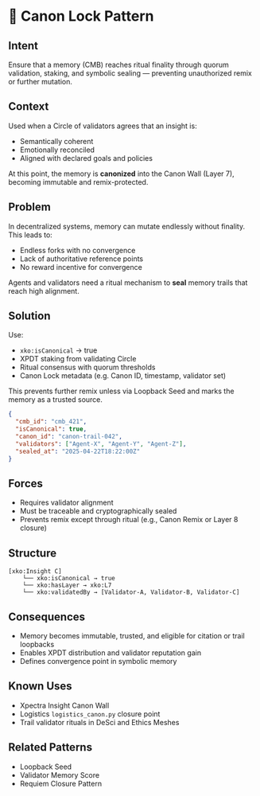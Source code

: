 # 🧱 Canon Lock Pattern

## Intent
Ensure that a memory (CMB) reaches ritual finality through quorum validation, staking, and symbolic sealing — preventing unauthorized remix or further mutation.

## Context
Used when a Circle of validators agrees that an insight is:
- Semantically coherent
- Emotionally reconciled
- Aligned with declared goals and policies

At this point, the memory is **canonized** into the Canon Wall (Layer 7), becoming immutable and remix-protected.

## Problem
In decentralized systems, memory can mutate endlessly without finality. This leads to:
- Endless forks with no convergence
- Lack of authoritative reference points
- No reward incentive for convergence

Agents and validators need a ritual mechanism to **seal** memory trails that reach high alignment.

## Solution
Use:
- `xko:isCanonical` → true
- XPDT staking from validating Circle
- Ritual consensus with quorum thresholds
- Canon Lock metadata (e.g. Canon ID, timestamp, validator set)

This prevents further remix unless via Loopback Seed and marks the memory as a trusted source.

```json
{
  "cmb_id": "cmb_421",
  "isCanonical": true,
  "canon_id": "canon-trail-042",
  "validators": ["Agent-X", "Agent-Y", "Agent-Z"],
  "sealed_at": "2025-04-22T18:22:00Z"
}
```

## Forces
- Requires validator alignment
- Must be traceable and cryptographically sealed
- Prevents remix except through ritual (e.g., Canon Remix or Layer 8 closure)

## Structure

```
[xko:Insight C]
    └── xko:isCanonical → true
    └── xko:hasLayer → xko:L7
    └── xko:validatedBy → [Validator-A, Validator-B, Validator-C]
```

## Consequences
- Memory becomes immutable, trusted, and eligible for citation or trail loopbacks
- Enables XPDT distribution and validator reputation gain
- Defines convergence point in symbolic memory

## Known Uses
- Xpectra Insight Canon Wall
- Logistics `logistics_canon.py` closure point
- Trail validator rituals in DeSci and Ethics Meshes

## Related Patterns
- Loopback Seed
- Validator Memory Score
- Requiem Closure Pattern